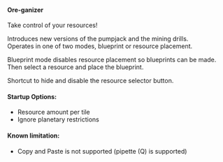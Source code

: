 #### Ore-ganizer  

Take control of your resources!  

Introduces new versions of the pumpjack and the mining drills.  
Operates in one of two modes, blueprint or resource placement.

Blueprint mode disables resource placement so blueprints can be made.  
Then select a resource and place the blueprint.

Shortcut to hide and disable the resource selector button.  

#### Startup Options:  
* Resource amount per tile  
* Ignore planetary restrictions  

#### Known limitation:
* Copy and Paste is not supported (pipette (Q) is supported)

